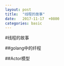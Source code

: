```yaml
---
layout: post
title:  "线程的故事"
date:   2017-11-17  +0800
categories: basic
---
```


#线程的故事

##golang中的纤程

##Actor模型 